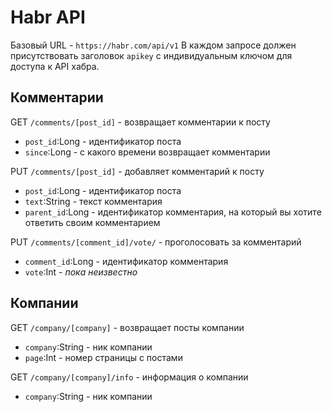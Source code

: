 # Habr API

Базовый URL - `https://habr.com/api/v1`
В каждом запросе должен присутствовать заголовок `apikey` с индивидуальным ключом для доступа к API хабра.

## Комментарии

GET `/comments/[post_id]` - возвращает комментарии к посту
- `post_id`:Long - идентификатор поста
- `since`:Long - с какого времени возвращает комментарии

PUT `/comments/[post_id]` - добавляет комментарий к посту
- `post_id`:Long - идентификатор поста
- `text`:String - текст комментария
- `parent_id`:Long - идентификатор комментария, на который вы хотите ответить своим комментарием

PUT `/comments/[comment_id]/vote/` - проголосовать за комментарий
- `comment_id`:Long - идентификатор комментария
- `vote`:Int - *пока неизвестно*

## Компании

GET `/company/[company]` - возвращает посты компании
- `company`:String - ник компании
- `page`:Int - номер страницы с постами

GET `/company/[company]/info` - информация о компании
- `company`:String - ник компании

